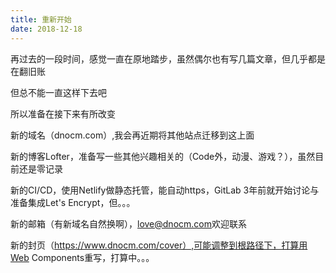 ```yaml
---
title: 重新开始
date: 2018-12-18
---
```

再过去的一段时间，感觉一直在原地踏步，虽然偶尔也有写几篇文章，但几乎都是在翻旧账    

但总不能一直这样下去吧   

所以准备在接下来有所改变

新的域名（dnocm.com）,我会再近期将其他站点迁移到这上面   

新的博客Lofter，准备写一些其他兴趣相关的（Code外，动漫、游戏？），虽然目前还是零记录   

新的CI/CD，使用Netlify做静态托管，能自动https，GitLab 3年前就开始讨论与准备集成Let's Encrypt，但。。。    

新的邮箱（有新域名自然换啊），<love@dnocm.com>欢迎联系   

新的封页（https://www.dnocm.com/cover）,可能调整到根路径下，打算用Web Components重写，打算中。。。

